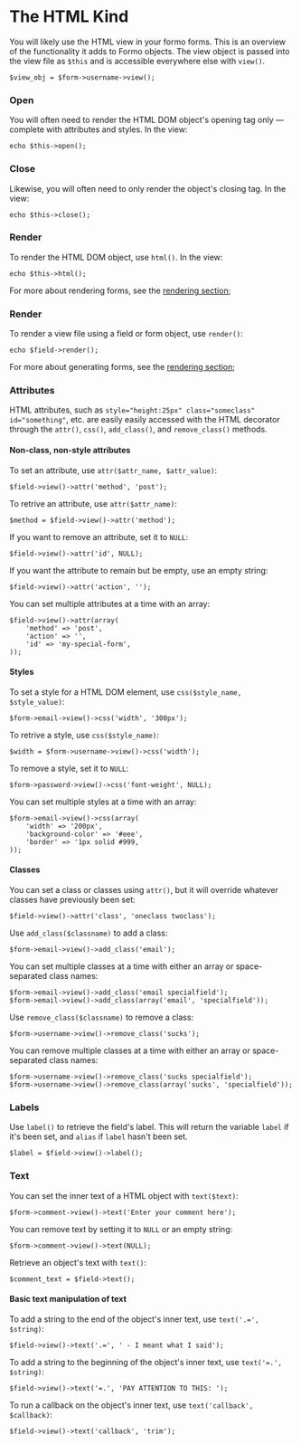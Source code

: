 The HTML Kind
=============

You will likely use the HTML view in your formo forms. This is an overview of the functionality it adds to Formo objects. The view object is passed into the view file as `$this` and is accessible everywhere else with `view()`.

	$view_obj = $form->username->view();

### Open

You will often need to render the HTML DOM object's opening tag only — complete with attributes and styles. In the view:

	echo $this->open();

### Close

Likewise, you will often need to only render the object's closing tag. In the view:

	echo $this->close();

### Render

To render the HTML DOM object, use `html()`. In the view:

	echo $this->html();

For more about rendering forms, see the [rendering section](formo.rendering);

### Render

To render a view file using a field or form object, use `render()`:

	echo $field->render();

For more about generating forms, see the [rendering section](formo.rendering);

### Attributes

HTML attributes, such as `style="height:25px" class="someclass" id="something"`, etc. are easily easily accessed with the HTML decorator through the `attr()`, `css()`, `add_class()`, and `remove_class()` methods.

#### Non-class, non-style attributes

To set an attribute, use `attr($attr_name, $attr_value)`:

	$field->view()->attr('method', 'post');

To retrive an attribute, use `attr($attr_name)`:

	$method = $field->view()->attr('method');

If you want to remove an attribute, set it to `NULL`:

	$field->view()->attr('id', NULL);

If you want the attribute to remain but be empty, use an empty string:

	$field->view()->attr('action', '');

You can set multiple attributes at a time with an array:

	$field->view()->attr(array(
		'method' => 'post',
		'action' => '',
		'id' => 'my-special-form',
	));

#### Styles

To set a style for a HTML DOM element, use `css($style_name, $style_value)`:

	$form->email->view()->css('width', '300px');

To retrive a style, use `css($style_name)`:

	$width = $form->username->view()->css('width');

To remove a style, set it to `NULL`:

	$form->password->view()->css('font-weight', NULL);

You can set multiple styles at a time with an array:

	$form->email->view()->css(array(
		'width' => '200px',
		'background-color' => '#eee',
		'border' => '1px solid #999,
	));

#### Classes

You can set a class or classes using `attr()`, but it will override whatever classes have previously been set:

	$field->view()->attr('class', 'oneclass twoclass');

Use `add_class($classname)` to add a class:

	$form->email->view()->add_class('email');

You can set multiple classes at a time with either an array or space-separated class names:

	$form->email->view()->add_class('email specialfield');
	$form->email->view()->add_class(array('email', 'specialfield'));

Use `remove_class($classname)` to remove a class:

	$form->username->view()->remove_class('sucks');

You can remove multiple classes at a time with either an array or space-separated class names:

	$form->username->view()->remove_class('sucks specialfield');
	$form->username->view()->remove_class(array('sucks', 'specialfield'));

### Labels

Use `label()` to retrieve the field's label. This will return the variable `label` if it's been set, and `alias` if `label` hasn't been set.

	$label = $field->view()->label();

### Text

You can set the inner text of a HTML object with `text($text)`:

	$form->comment->view()->text('Enter your comment here');

You can remove text by setting it to `NULL` or an empty string:

	$form->comment->view()->text(NULL);

Retrieve an object's text with `text()`:

	$comment_text = $field->text();

#### Basic text manipulation of text

To add a string to the end of the object's inner text, use `text('.=', $string)`:

	$field->view()->text('.=', ' - I meant what I said');

To add a string to the beginning of the object's inner text, use `text('=.', $string)`:

	$field->view()->text('=.', 'PAY ATTENTION TO THIS: ');

To run a callback on the object's inner text, use `text('callback', $callback)`:

	$field->view()->text('callback', 'trim');
